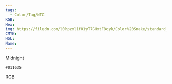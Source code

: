 ```yaml
---
tags:
  - Color/Tag/NTC
RGB:
Hex:
img: https://filedn.com/l0hpzxl1f01yT7GHxtF8cyk/Color%20Snake/standard_csv_to_svg/011635.svg
CMYK:
HSL:
Name:
---
```

Midnight
```palette
#011635
```
RGB
